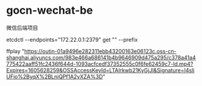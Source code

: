 # gocn-wechat-be
微信后端项目

etcdctl --endpoints="172.22.0.1:2379" get "" --prefix


ffplay "https://outin-01a9496e282311ebb43200163e06123c.oss-cn-shanghai.aliyuncs.com/983e466a686141b4b9646909d475a295/c378a41a4775422aaff51fc2436f644d-1093acfcedf37352555c0f6fe62459c7-ld.mp4?Expires=1605628259&OSSAccessKeyId=LTAIrkwb21KyGjJl&Signature=I4sliUFio%2ByqX%2BLniQPf1A2yXZA%3D"